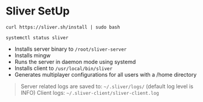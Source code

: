 # Sliver SetUp

```
curl https://sliver.sh/install | sudo bash
```
```
systemctl status sliver
```
- Installs server binary to `/root/sliver-server`
- Installs mingw
- Runs the server in daemon mode using systemd
- Installs client to `/usr/local/bin/sliver`
- Generates multiplayer configurations for all users with a /home directory

> Server related logs are saved to: `~/.sliver/logs/` (default log level is INFO)
> Client logs: `~/.sliver-client/sliver-client.log`

```

```
